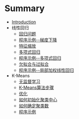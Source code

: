 # Summary

* [Introduction](README.md)
* 线性回归
   * [回归问题](线性回归/articles/回归问题.md)
   * [程序示例--梯度下降](线性回归/codes/梯度下降.md)
   * [特征缩放](线性回归/articles/特征缩放.md)
   * [多项式回归](线性回归/articles/多项式回归.md)
   * [程序示例--多项式回归](线性回归/codes/多项式回归.md)
   * [欠拟合与过拟合](线性回归/articles/欠拟合与过拟合.md)
   * [程序示例--局部加权线性回归](线性回归/codes/局部加权线性回归.md)
* K-Means
  * [无监督学习](KMeans/articles/无监督学习.md)
  * [K-Means算法步骤](KMeans/articles/K-Means算法步骤.md)
  * [优化](KMeans/articles/优化.md)
  * [如何初始化聚类中心](KMeans/articles/如何初始化聚类中心.md)
  * [如何确定聚类数](KMeans/articles/如何确定聚类数.md)
  * [程序示例](KMeans/codes/程序示例.md)